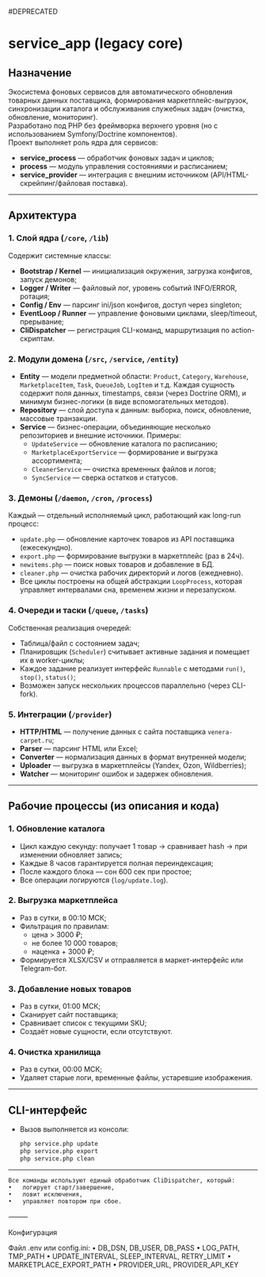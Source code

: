 #DEPRECATED

# service_app (legacy core)

## Назначение
Экосистема фоновых сервисов для автоматического обновления товарных данных поставщика, формирования маркетплейс-выгрузок, синхронизации каталога и обслуживания служебных задач (очистка, обновление, мониторинг).  
Разработано под PHP без фреймворка верхнего уровня (но с использованием Symfony/Doctrine компонентов).  
Проект выполняет роль ядра для сервисов:
- **service_process** — обработчик фоновых задач и циклов;
- **process** — модуль управления состояниями и расписанием;
- **service_provider** — интеграция с внешним источником (API/HTML-скрейпинг/файловая поставка).

---

## Архитектура
### 1. Слой ядра (`/core`, `/lib`)
Содержит системные классы:
- **Bootstrap / Kernel** — инициализация окружения, загрузка конфигов, запуск демонов;
- **Logger / Writer** — файловый лог, уровень событий INFO/ERROR, ротация;
- **Config / Env** — парсинг ini/json конфигов, доступ через singleton;
- **EventLoop / Runner** — управление фоновыми циклами, sleep/timeout, прерывание;
- **CliDispatcher** — регистрация CLI-команд, маршрутизация по action-скриптам.

### 2. Модули домена (`/src`, `/service`, `/entity`)
- **Entity** — модели предметной области: `Product`, `Category`, `Warehouse`, `MarketplaceItem`, `Task`, `QueueJob`, `LogItem` и т.д.
  Каждая сущность содержит поля данных, timestamps, связи (через Doctrine ORM), и минимум бизнес-логики (в виде вспомогательных методов).
- **Repository** — слой доступа к данным: выборка, поиск, обновление, массовые транзакции.
- **Service** — бизнес-операции, объединяющие несколько репозиториев и внешние источники.
  Примеры:
  - `UpdateService` — обновление каталога по расписанию;
  - `MarketplaceExportService` — формирование и выгрузка ассортимента;
  - `CleanerService` — очистка временных файлов и логов;
  - `SyncService` — сверка остатков и статусов.

### 3. Демоны (`/daemon`, `/cron`, `/process`)
Каждый — отдельный исполняемый цикл, работающий как long-run процесс:
- `update.php` — обновление карточек товаров из API поставщика (ежесекундно).
- `export.php` — формирование выгрузки в маркетплейс (раз в 24ч).
- `newitems.php` — поиск новых товаров и добавление в БД.
- `cleaner.php` — очистка рабочих директорий и логов (ежедневно).
- Все циклы построены на общей абстракции `LoopProcess`, которая управляет интервалами сна, временем жизни и перезапуском.

### 4. Очереди и таски (`/queue`, `/tasks`)
Собственная реализация очередей:
- Таблица/файл с состоянием задач;
- Планировщик (`Scheduler`) считывает активные задания и помещает их в worker-циклы;
- Каждое задание реализует интерфейс `Runnable` с методами `run()`, `stop()`, `status()`;
- Возможен запуск нескольких процессов параллельно (через CLI-fork).

### 5. Интеграции (`/provider`)
- **HTTP/HTML** — получение данных с сайта поставщика `venera-carpet.ru`;
- **Parser** — парсинг HTML или Excel;
- **Converter** — нормализация данных в формат внутренней модели;
- **Uploader** — выгрузка в маркетплейсы (Yandex, Ozon, Wildberries);
- **Watcher** — мониторинг ошибок и задержек обновления.

---

## Рабочие процессы (из описания и кода)

### 1. Обновление каталога
- Цикл каждую секунду: получает 1 товар → сравнивает hash → при изменении обновляет запись;
- Каждые 8 часов гарантируется полная переиндексация;
- После каждого блока — сон 600 сек при простое;
- Все операции логируются (`log/update.log`).

### 2. Выгрузка маркетплейса
- Раз в сутки, в 00:10 МСК;
- Фильтрация по правилам:
  - цена > 3000 ₽;
  - не более 10 000 товаров;
  - наценка + 3000 ₽;
- Формируется XLSX/CSV и отправляется в маркет-интерфейс или Telegram-бот.

### 3. Добавление новых товаров
- Раз в сутки, 01:00 МСК;
- Сканирует сайт поставщика;
- Сравнивает список с текущими SKU;
- Создаёт новые сущности, если отсутствуют.

### 4. Очистка хранилища
- Раз в сутки, 00:00 МСК;
- Удаляет старые логи, временные файлы, устаревшие изображения.

---

## CLI-интерфейс
- Вызов выполняется из консоли:
  ```bash
  php service.php update
  php service.php export
  php service.php clean

---

	Все команды используют единый обработчик CliDispatcher, который:
	•	логирует старт/завершение,
	•	ловит исключения,
	•	управляет повтором при сбое.

⸻

Конфигурация

Файл .env или config.ini:
	•	DB_DSN, DB_USER, DB_PASS
	•	LOG_PATH, TMP_PATH
	•	UPDATE_INTERVAL, SLEEP_INTERVAL, RETRY_LIMIT
	•	MARKETPLACE_EXPORT_PATH
	•	PROVIDER_URL, PROVIDER_API_KEY


